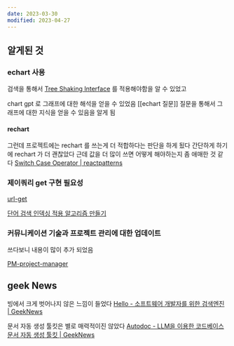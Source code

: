 ```yaml
---
date: 2023-03-30
modified: 2023-04-27
---
```


## 알게된 것

### echart 사용

검색을 통해서 [Tree Shaking Interface](../../word-dictionary/Tree%20Shaking%20Interface) 를 적용해야함을 알 수 있었고

chart gpt 로 그래프에 대한 해석을 얻을 수 있었음
[[echart 질문]]
질문을 통해서 그래프에 대한 지식을 얻을 수 있음을 알게 됨

#### rechart

그런데 프로젝트에는 rechart 를 쓰는게 더 적합하다는 판단을 하게 됬다
간단하게 하기에 rechart 가 더 괜찮았다
근데 값을 더 많이 쓰면 어떻게 해야하는지 좀 애매한 것 같다
[Switch Case Operator | reactpatterns](https://reactpatterns.js.org/docs/switch-case-operator/)

### 제이쿼리 get 구현 필요성

[url-get](../../../front/protocol/url-get/url-get)

[단어 검색 인덱싱 적용 알고리즘 만들기](단어%20검색%20인덱싱%20적용%20알고리즘%20만들기.md)

### 커뮤니케이션 기술과 프로젝트 관리에 대한 업데이트

쓰다보니 내용이 많이 추가 되었음

[PM-project-manager](../../../work/PM-project-manager/PM-project-manager)

## geek News

빙에서 크게 벗어나지 않은 느낌이 들었다
[Hello - 소프트웨어 개발자를 위한 검색엔진 | GeekNews](https://news.hada.io/topic?id=7065)

문서 자동 생성 툴킷은 별로 매력적이진 않았다
[Autodoc - LLM을 이용한 코드베이스 문서 자동 생성 툴킷 | GeekNews](https://news.hada.io/topic?id=8814)
